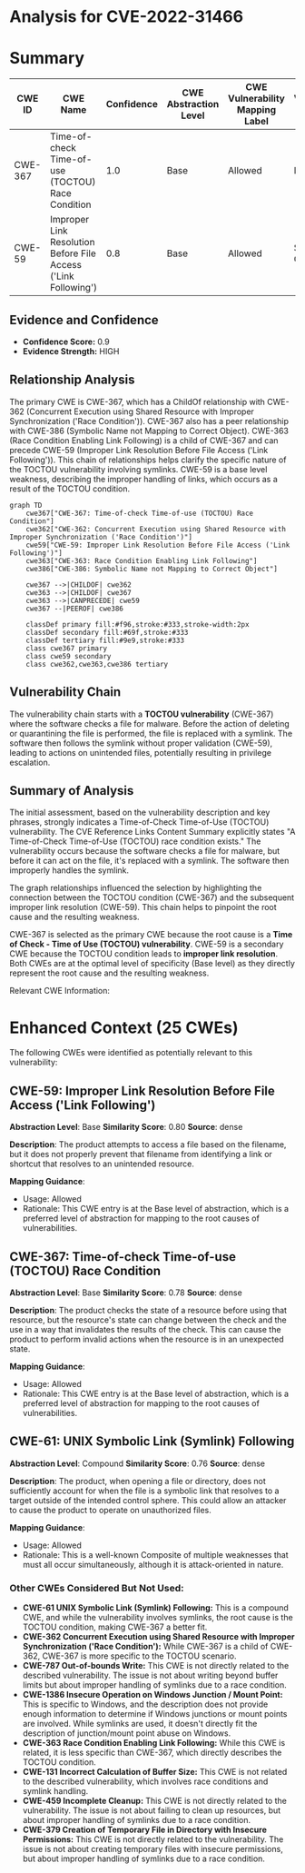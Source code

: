 # Analysis for CVE-2022-31466

# Summary
| CWE ID | CWE Name | Confidence | CWE Abstraction Level | CWE Vulnerability Mapping Label | CWE-Vulnerability Mapping Notes |
|---|---|---|---|---|---|
| CWE-367 | Time-of-check Time-of-use (TOCTOU) Race Condition | 1.0 | Base | Allowed | Primary CWE |
| CWE-59 | Improper Link Resolution Before File Access ('Link Following') | 0.8 | Base | Allowed | Secondary Candidate |

## Evidence and Confidence

*   **Confidence Score:** 0.9
*   **Evidence Strength:** HIGH

## Relationship Analysis
The primary CWE is CWE-367, which has a ChildOf relationship with CWE-362 (Concurrent Execution using Shared Resource with Improper Synchronization ('Race Condition')). CWE-367 also has a peer relationship with CWE-386 (Symbolic Name not Mapping to Correct Object). CWE-363 (Race Condition Enabling Link Following) is a child of CWE-367 and can precede CWE-59 (Improper Link Resolution Before File Access ('Link Following')). This chain of relationships helps clarify the specific nature of the TOCTOU vulnerability involving symlinks. CWE-59 is a base level weakness, describing the improper handling of links, which occurs as a result of the TOCTOU condition.

```mermaid
graph TD
    cwe367["CWE-367: Time-of-check Time-of-use (TOCTOU) Race Condition"]
    cwe362["CWE-362: Concurrent Execution using Shared Resource with Improper Synchronization ('Race Condition')"]
    cwe59["CWE-59: Improper Link Resolution Before File Access ('Link Following')"]
    cwe363["CWE-363: Race Condition Enabling Link Following"]
    cwe386["CWE-386: Symbolic Name not Mapping to Correct Object"]
    
    cwe367 -->|CHILDOF| cwe362
    cwe363 -->|CHILDOF| cwe367
    cwe363 -->|CANPRECEDE| cwe59
    cwe367 --|PEEROF| cwe386

    classDef primary fill:#f96,stroke:#333,stroke-width:2px
    classDef secondary fill:#69f,stroke:#333
    classDef tertiary fill:#9e9,stroke:#333
    class cwe367 primary
    class cwe59 secondary
    class cwe362,cwe363,cwe386 tertiary
```

## Vulnerability Chain
The vulnerability chain starts with a **TOCTOU vulnerability** (CWE-367) where the software checks a file for malware. Before the action of deleting or quarantining the file is performed, the file is replaced with a symlink. The software then follows the symlink without proper validation (CWE-59), leading to actions on unintended files, potentially resulting in privilege escalation.

## Summary of Analysis
The initial assessment, based on the vulnerability description and key phrases, strongly indicates a Time-of-Check Time-of-Use (TOCTOU) vulnerability. The CVE Reference Links Content Summary explicitly states "A Time-of-Check Time-of-Use (TOCTOU) race condition exists." The vulnerability occurs because the software checks a file for malware, but before it can act on the file, it's replaced with a symlink. The software then improperly handles the symlink.

The graph relationships influenced the selection by highlighting the connection between the TOCTOU condition (CWE-367) and the subsequent improper link resolution (CWE-59). This chain helps to pinpoint the root cause and the resulting weakness.

CWE-367 is selected as the primary CWE because the root cause is a **Time of Check - Time of Use (TOCTOU) vulnerability**. CWE-59 is a secondary CWE because the TOCTOU condition leads to **improper link resolution**. Both CWEs are at the optimal level of specificity (Base level) as they directly represent the root cause and the resulting weakness.

Relevant CWE Information:

# Enhanced Context (25 CWEs)
The following CWEs were identified as potentially relevant to this vulnerability:

## CWE-59: Improper Link Resolution Before File Access ('Link Following')
**Abstraction Level**: Base
**Similarity Score**: 0.80
**Source**: dense

**Description**:
The product attempts to access a file based on the filename, but it does not properly prevent that filename from identifying a link or shortcut that resolves to an unintended resource.

**Mapping Guidance**:
- Usage: Allowed
- Rationale: This CWE entry is at the Base level of abstraction, which is a preferred level of abstraction for mapping to the root causes of vulnerabilities.

## CWE-367: Time-of-check Time-of-use (TOCTOU) Race Condition
**Abstraction Level**: Base
**Similarity Score**: 0.78
**Source**: dense

**Description**:
The product checks the state of a resource before using that resource, but the resource's state can change between the check and the use in a way that invalidates the results of the check. This can cause the product to perform invalid actions when the resource is in an unexpected state.

**Mapping Guidance**:
- Usage: Allowed
- Rationale: This CWE entry is at the Base level of abstraction, which is a preferred level of abstraction for mapping to the root causes of vulnerabilities.

## CWE-61: UNIX Symbolic Link (Symlink) Following
**Abstraction Level**: Compound
**Similarity Score**: 0.76
**Source**: dense

**Description**:
The product, when opening a file or directory, does not sufficiently account for when the file is a symbolic link that resolves to a target outside of the intended control sphere. This could allow an attacker to cause the product to operate on unauthorized files.

**Mapping Guidance**:
- Usage: Allowed
- Rationale: This is a well-known Composite of multiple weaknesses that must all occur simultaneously, although it is attack-oriented in nature.

### Other CWEs Considered But Not Used:

*   **CWE-61 UNIX Symbolic Link (Symlink) Following:** This is a compound CWE, and while the vulnerability involves symlinks, the root cause is the TOCTOU condition, making CWE-367 a better fit.
*   **CWE-362 Concurrent Execution using Shared Resource with Improper Synchronization ('Race Condition'):** While CWE-367 is a child of CWE-362, CWE-367 is more specific to the TOCTOU scenario.
*   **CWE-787 Out-of-bounds Write:** This CWE is not directly related to the described vulnerability. The issue is not about writing beyond buffer limits but about improper handling of symlinks due to a race condition.
*   **CWE-1386 Insecure Operation on Windows Junction / Mount Point:** This is specific to Windows, and the description does not provide enough information to determine if Windows junctions or mount points are involved. While symlinks are used, it doesn't directly fit the description of junction/mount point abuse on Windows.
*   **CWE-363 Race Condition Enabling Link Following:** While this CWE is related, it is less specific than CWE-367, which directly describes the TOCTOU condition.
*   **CWE-131 Incorrect Calculation of Buffer Size:** This CWE is not related to the described vulnerability, which involves race conditions and symlink handling.
*   **CWE-459 Incomplete Cleanup:** This CWE is not directly related to the vulnerability. The issue is not about failing to clean up resources, but about improper handling of symlinks due to a race condition.
*   **CWE-379 Creation of Temporary File in Directory with Insecure Permissions:** This CWE is not directly related to the vulnerability. The issue is not about creating temporary files with insecure permissions, but about improper handling of symlinks due to a race condition.